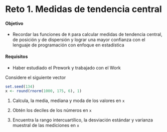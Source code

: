 # Reto 1. Medidas de tendencia central

#### Objetivo

- Recordar las funciones de `R` para calcular medidas de tendencia central, de posición y de dispersión y lograr una mayor confianza con el lenguaje de programación con enfoque en estadística

#### Requisitos

- Haber estudiado el Prework y trabajado con el Work

Considere el siguiente vector

```R
set.seed(134)
x <- round(rnorm(1000, 175, 6), 1)
```

1. Calcula, la media, mediana y moda de los valores en `x`

2. Obtén los deciles de los números en `x`

3. Encuentra la rango intercuartílico, la desviación estándar y varianza muestral de las mediciones en `x`
